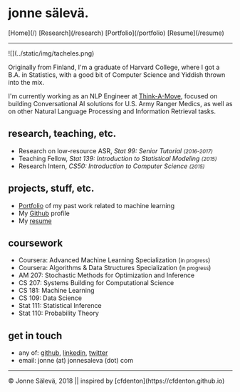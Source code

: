 <div id='topheader'>

# jonne sälevä.

</div>

<thead>

<tr>

  <td>[Home](/)</td>

  <td>[Research](/research)</td>

  <td>[Portfolio](/portfolio)</td>

  <td>[Resume](/resume)</td>

</tr>

</thead>

---

<div id='profile'>![](../static/img/tacheles.png)</div>

<div id='container'>

Originally from Finland, I'm a graduate of Harvard College, where I got a B.A. in Statistics, with a good bit of Computer Science and Yiddish thrown into the mix. 

I'm currently working as an NLP Engineer at [Think-A-Move](https://www.tamrd.com), focused on building Conversational AI solutions for U.S. Army Ranger Medics, as well as on other Natural Language Processing and Information Retrieval tasks.

## research, teaching, etc.

- Research on low-resource ASR, *Stat 99: Senior Tutorial <small>(2016-2017)</small>* 
- Teaching Fellow, *Stat 139: Introduction to Statistical Modeling <small>(2015)</small>* 
- Research Intern, *CS50: Introduction to Computer Science <small>(2015)</small>* 

## projects, stuff, etc.

- [Portfolio](/portfolio) of my past work related to machine learning
- My [Github](https://www.github.com/j0ma) profile
- My [resume](/resume)

## coursework

- Coursera: Advanced Machine Learning Specialization (<small>in progress</small>)
- Coursera: Algorithms & Data Structures Specialization (<small>in progress</small>)
- AM 207: Stochastic Methods for Optimization and Inference
- CS 207: Systems Building for Computational Science
- CS 181: Machine Learning
- CS 109: Data Science
- Stat 111: Statistical Inference
- Stat 110: Probability Theory

## get in touch

- any of: [github](https://www.github.com/j0ma), [linkedin](https://linkedin.com/in/jonnesaleva), [twitter](https://twitter.com/jonnesaleva)
- email: jonne (at) jonnesaleva (dot) com

</div>

---

<tfoot>

<tr>

  <td>© Jonne Sälevä, 2018 || inspired by [cfdenton](https://cfdenton.github.io)</td>

</tr>

</tfoot>
